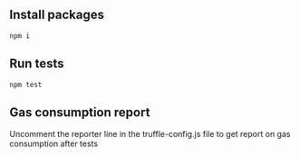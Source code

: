 ## Install packages

```
npm i
```

## Run tests

```
npm test
```

## Gas consumption report

Uncomment the reporter line in the truffle-config.js file to get report on gas consumption after tests
